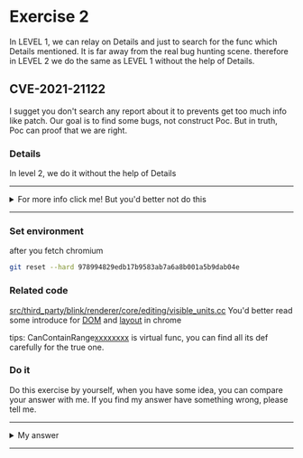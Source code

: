 # Exercise 2

In LEVEL 1, we can relay on Details and just to search for the func which Details mentioned. It is far away from the real bug hunting scene. therefore in LEVEL 2 we do the same as LEVEL 1 without the help of Details.

## CVE-2021-21122
I sugget you don't search any report about it to prevents get too much info like patch. Our goal is to find some bugs, not construct Poc. But in truth, Poc can proof that we are right.


### Details

In level 2, we do it without the help of Details


---------

<details>
  <summary>For more info click me! But you'd better not do this</summary>

  https://bugs.chromium.org/p/chromium/issues/detail?id=1162131#c13

</details>

--------

### Set environment

after you fetch chromium
```sh
git reset --hard 978994829edb17b9583ab7a6a8b001a5b9dab04e
```

### Related code

[src/third_party/blink/renderer/core/editing/visible_units.cc](https://chromium.googlesource.com/chromium/src/+/978994829edb17b9583ab7a6a8b001a5b9dab04e/third_party/blink/renderer/core/editing/visible_units.cc)
You'd better read some introduce for [DOM](https://chromium.googlesource.com/chromium/src/+/8689d5f68d3ce081fb0b81230a4f316c03221418/third_party/blink/renderer/core/dom/#dom) and [layout](https://chromium.googlesource.com/chromium/src/+/8689d5f68d3ce081fb0b81230a4f316c03221418/third_party/blink/renderer/core/layout/#blink-layout) in chrome

tips: CanContainRange[xxxxxxxx]() is virtual func, you can find all its def carefully for the true one.
### Do it
Do this exercise by yourself, when you have some idea, you can compare your answer with me. If you find my answer have something wrong, please tell me.


---------

<details>
  <summary>My answer</summary>
  
  At first, I analysis the [patched file](https://chromium.googlesource.com/chromium/src/+/978994829edb17b9583ab7a6a8b001a5b9dab04e/third_party/blink/renderer/core/layout/hit_test_result.cc), but have no idea about the bug, so I see more about this cve at issue website. I notice that it was found by [Grammarinator fuzzer](https://github.com/renatahodovan/grammarinator), and when I want to use this fuzzer to continue this analysis, the usage can't run properly at my local. I don't make much time on environment or it's usage, because I don't think I can do the same as the author of this fuzzer in just two days :/

  Some bug found by fuzzer are difficult to find by analysis the source files, so I want continue this work with the help of break trace which author [pasted](https://bugs.chromium.org/p/chromium/issues/detail?id=1162131).
  
  I decide to analysis these func from top to bottom, the first
  ```c++
bool EndsOfNodeAreVisuallyDistinctPositions(const Node* node) {
  if (!node)
    return false;

  LayoutObject* layout_object = node->GetLayoutObject();
  if (!layout_object)
    return false;

  if (!layout_object->IsInline())
    return true;

  // Don't include inline tables.
  if (IsA<HTMLTableElement>(*node))
    return false;

  // A Marquee elements are moving so we should assume their ends are always
  // visibily distinct.
  if (IsA<HTMLMarqueeElement>(*node))
    return true;

  // There is a VisiblePosition inside an empty inline-block container.
  return layout_object->IsAtomicInlineLevel() &&
         CanHaveChildrenForEditing(node) &&
         !To<LayoutBox>(layout_object)->Size().IsEmpty() &&         [1]
         !HasRenderedNonAnonymousDescendantsWithHeight(layout_object);
}
  ```
  We can know [1] trigger the uaf from break trace. So the `layout_object` can be free before call [1]. `layout_object->IsAtomicInlineLevel()` seems like just a judgement, so we can analysis `CanHaveChildrenForEditing(node)`. Because `layout_object` get from `node`, so `layout_object` can be deleted by `node`.

  ```c++
inline bool CanHaveChildrenForEditing(const Node* node) {
  return !node->IsTextNode() && node->CanContainRangeEndPoint();
}
  ```
  `node->CanContainRangeEndPoint()` is a virtual func which can be override. At first I ignore this point and just notice this func return false...
  ```c++
bool HTMLMeterElement::CanContainRangeEndPoint() const {
  GetDocument().UpdateStyleAndLayoutTreeForNode(this);          [2]
  return GetComputedStyle() && !GetComputedStyle()->HasEffectiveAppearance();
}
  ```
  Notice this UpdateStyle, I guess it can delete object.
  ```c++
void Document::UpdateStyleAndLayoutTreeForNode(const Node* node) {
  [ ... ]
  DisplayLockUtilities::ScopedForcedUpdate scoped_update_forced(node);
  UpdateStyleAndLayoutTree();  [3]
}
  ```
  in [3] and later will call delete, we can get this by call tree.
  ```shell
  #1 0x563e4438c880 in Free base/allocator/partition_allocator/partition_root.h:673
  #2 0x563e4438c880 in operator delete third_party/blink/renderer/core/layout/layout_object.cc:240   [4]
  #3 0x563e443c643f in blink::LayoutObject::Destroy() third_party/blink/renderer/core/layout/layout_object.cc:3826
  #4 0x563e443c6169 in blink::LayoutObject::DestroyAndCleanupAnonymousWrappers() layout_object.cc:?
  #5 0x563e42da53d3 in blink::Node::DetachLayoutTree(bool) third_party/blink/renderer/core/dom/node.cc:1714
  #6 0x563e42c3b542 in blink::Element::DetachLayoutTree(bool) element.cc:?
  #7 0x563e42a818bd in blink::ContainerNode::DetachLayoutTree(bool) third_party/blink/renderer/core/dom/container_node.cc:1014
  #8 0x563e42c3b534 in blink::Element::DetachLayoutTree(bool) third_party/blink/renderer/core/dom/element.cc:2807
  #9 0x563e42a818bd in blink::ContainerNode::DetachLayoutTree(bool) third_party/blink/renderer/core/dom/container_node.cc:1014
  #10 0x563e42c3b534 in blink::Element::DetachLayoutTree(bool) third_party/blink/renderer/core/dom/element.cc:2807
  #11 0x563e42da4968 in blink::Node::ReattachLayoutTree(blink::Node::AttachContext&) third_party/blink/renderer/core/dom/node.cc:1679
  #12 0x563e42c43106 in blink::Element::RebuildLayoutTree(blink::WhitespaceAttacher&) third_party/blink/renderer/core/dom/element.cc:3163
  #13 0x563e42a8660a in blink::ContainerNode::RebuildLayoutTreeForChild(blink::Node*, blink::WhitespaceAttacher&) third_party/blink/renderer/core/dom/container_node.cc:1378
  #14 0x563e42a869ca in blink::ContainerNode::RebuildChildrenLayoutTrees(blink::WhitespaceAttacher&) third_party/blink/renderer/core/dom/container_node.cc:1403
  #15 0x563e42c43428 in blink::Element::RebuildLayoutTree(blink::WhitespaceAttacher&) third_party/blink/renderer/core/dom/element.cc:3192
  #16 0x563e4293af00 in blink::StyleEngine::RebuildLayoutTree() third_party/blink/renderer/core/css/style_engine.cc:2071
  #17 0x563e4293c4d7 in blink::StyleEngine::UpdateStyleAndLayoutTree() third_party/blink/renderer/core/css/style_engine.cc:2110
  #18 0x563e42aee703 in blink::Document::UpdateStyle() third_party/blink/renderer/core/dom/document.cc:2540
  #19 0x563e42ade9f6 in blink::Document::UpdateStyleAndLayoutTree() third_party/blink/renderer/core/dom/document.cc:2493
  #20 0x563e42af049b in blink::Document::UpdateStyleAndLayoutTreeForNode(blink::Node const*)    [5]
  ```
  [5] is the func we mentioned above. [4] delete object and we can delete layout_object there by set content-visibility to hidden.
  
  So in `EndsOfNodeAreVisuallyDistinctPositions` after `CanHaveChildrenForEditing(node)` will trigger uaf


</details>

--------
